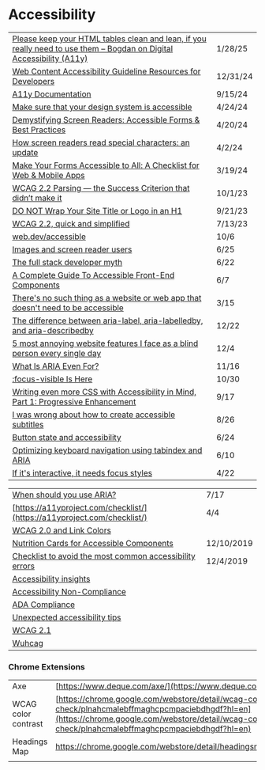 # Accessibility

|                                                                                                                                                                                                                                                                 |          |
| --------------------------------------------------------------------------------------------------------------------------------------------------------------------------------------------------------------------------------------------------------------- | -------- |
| [Please keep your HTML tables clean and lean, if you really need to use them – Bogdan on Digital Accessibility (A11y)](https://app.daily.dev/posts/please-keep-your-html-tables-clean-and-lean-if-you-really-need-to-use-them-bogdan-on-digital-acce-izhqywrxj) | 1/28/25  |
| [Web Content Accessibility Guideline Resources for Developers](https://app.daily.dev/posts/web-content-accessibility-guideline-resources-for-developers-7pc8qcjbq)                                                                                              | 12/31/24 |
| [A11y Documentation](https://app.daily.dev/posts/a11y-documentation-aujl7b5ox)                                                                                                                                                                                  | 9/15/24  |
| [Make sure that your design system is accessible](https://cerovac.com/a11y/2024/04/make-sure-that-your-design-system-is-accessible/)                                                                                                                            | 4/24/24  |
| [Demystifying Screen Readers: Accessible Forms & Best Practices](https://css-tricks.com/demystifying-screen-readers-accessible-forms-best-practices/)                                                                                                           | 4/20/24  |
| [How screen readers read special characters: an update](https://elevenways.be/en/articles/screenreaders-special-characters)                                                                                                                                     | 4/2/24   |
| [Make Your Forms Accessible to All: A Checklist for Web & Mobile Apps](https://www.digitala11y.com/make-your-forms-accessible-to-all-a-checklist-for-web-mobile-apps/)                                                                                          | 3/19/24  |
| [WCAG 2.2 Parsing — the Success Criterion that didn’t make it](https://uxdesign.cc/wcag-2-2-parsing-the-success-criterion-that-didnt-make-it-ab8d4904328e)                                                                                                      | 10/1/23  |
| [DO NOT Wrap Your Site Title or Logo in an H1](https://bootcamp.uxdesign.cc/do-not-wrap-your-site-title-or-logo-in-an-h1-21dcc81a8b71)                                                                                                                          | 9/21/23  |
| [WCAG 2.2, quick and simplified](https://medium.com/design-ibm/wcag-2-2-quick-and-simplified-73c3ff66b065)                                                                                                                                                      | 7/13/23  |
| [web.dev/accessible](https://web.dev/accessible/)                                                                                                                                                                                                               | 10/6     |
| [Images and screen reader users](https://gomakethings.com/images-and-screen-reader-users/)                                                                                                                                                                      | 6/25     |
| [The full stack developer myth](https://gomakethings.com/the-full-stack-developer-myth/)                                                                                                                                                                        | 6/22     |
| [A Complete Guide To Accessible Front-End Components](https://www.smashingmagazine.com/2021/03/complete-guide-accessible-front-end-components/)                                                                                                                 | 6/7      |
| [There's no such thing as a website or web app that doesn't need to be accessible](https://gomakethings.com/theres-no-such-thing-as-a-website-or-web-app-that-doesnt-need-to-be-accessible/)                                                                    | 3/15     |
| [The difference between aria-label, aria-labelledby, and aria-describedby](https://benmyers.dev/blog/aria-labels-and-descriptions/)                                                                                                                             | 12/22    |
| [5 most annoying website features I face as a blind person every single day](https://bighack.org/5-most-annoying-website-features-i-face-as-a-blind-screen-reader-user-accessibility/)                                                                          | 12/4     |
| [What Is ARIA Even For?](https://briefs.video/#pilot)                                                                                                                                                                                                           | 11/16    |
| [:focus-visible Is Here](https://css-tricks.com/focusing-on-focus-styles/)                                                                                                                                                                                      | 10/30    |
| [Writing even more CSS with Accessibility in Mind, Part 1: Progressive Enhancement](https://www.matuzo.at/blog/writing-even-more-css-with-accessibility-in-mind-progressive-enhancement/?utm_source=CSS-Weekly\&utm_campaign=Issue-427\&utm_medium=email)       | 9/17     |
| [I was wrong about how to create accessible subtitles](https://gomakethings.com/i-was-wrong-about-how-to-create-accessible-subtitles/?mc_cid=86c1841e90\&mc_eid=\[UNIQID])                                                                                      | 8/26     |
| [Button state and accessibility](https://gomakethings.com/button-state-and-accessibility/?mc_cid=71656d75a6\&mc_eid=\[UNIQID])                                                                                                                                  | 6/24     |
| [Optimizing keyboard navigation using tabindex and ARIA](https://www.sarasoueidan.com/blog/keyboard-friendlier-article-listings/?utm_source=CSS-Weekly\&utm_campaign=Issue-414\&utm_medium=email)                                                               | 6/10     |
| [If it's interactive, it needs focus styles](https://gomakethings.com/if-its-interactive-it-needs-focus-styles/?mc_cid=e46f4c8f02\&mc_eid=\[UNIQID])                                                                                                            | 4/22     |

|                                                                                                                                                        |            |
| ------------------------------------------------------------------------------------------------------------------------------------------------------ | ---------- |
| [When should you use ARIA?](https://gomakethings.com/when-should-you-use-aria/?mc_cid=fba48fd3af\&mc_eid=\[UNIQID])                                    | 7/17       |
| [https://a11yproject.com/checklist/](https://a11yproject.com/checklist/)                                                                               | 4/4        |
| [WCAG 2.0 and Link Colors](https://webaim.org/blog/wcag-2-0-and-link-colors/)                                                                          |            |
| [Nutrition Cards for Accessible Components](https://davatron5000.github.io/a11y-nutrition-cards)                                                       | 12/10/2019 |
| [Checklist to avoid the most common accessibility errors](https://www.brucelawson.co.uk/2019/checklist-to-avoid-the-most-common-accessibility-errors/) | 12/4/2019  |
| [Accessibility insights](https://accessibilityinsights.io/)                                                                                            |            |
| [Accessibility Non-Compliance](https://www.telerik.com/blogs/so-youre-being-sued-for-accessibility-non-compliance)                                     |            |
| [ADA Compliance](https://www.interactiveaccessibility.com/services/ada-compliance)                                                                     |            |
| [Unexpected accessibility tips](https://www.cjcid.com/articles/unexpected-a11y-tips/)                                                                  |            |
| [WCAG 2.1](https://www.w3.org/TR/WCAG21/)                                                                                                              |            |
| [Wuhcag](https://www.wuhcag.com/wcag-checklist/)                                                                                                       |            |

### Chrome Extensions

|                     |                                                                                                                                                                                                                          |
| ------------------- | ------------------------------------------------------------------------------------------------------------------------------------------------------------------------------------------------------------------------ |
| Axe                 | [https://www.deque.com/axe/](https://www.deque.com/axe/)                                                                                                                                                                 |
| WCAG color contrast | [https://chrome.google.com/webstore/detail/wcag-color-contrast-check/plnahcmalebffmaghcpcmpaciebdhgdf?hl=en](https://chrome.google.com/webstore/detail/wcag-color-contrast-check/plnahcmalebffmaghcpcmpaciebdhgdf?hl=en) |
| Headings Map        | https://chrome.google.com/webstore/detail/headingsmap/flbjommegcjonpdmenkdiocclhjacmbi                                                                                                                                   |
|                     |                                                                                                                                                                                                                          |
